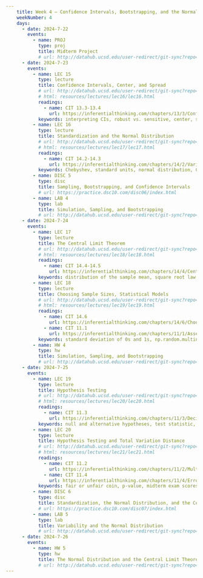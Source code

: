 ```yaml
---
    title: Week 4 – Confidence Intervals, Bootstrapping, and the Normal Distribution
    weekNumber: 4
    days:
      - date: 2024-7-22
        events: 
          - name: PROJ
            type: proj
            title: Midterm Project
            # url: http://datahub.ucsd.edu/user-redirect/git-sync?repo=https://github.com/dsc-courses/dsc10-2024-su&subPath=projects/midterm_project/midterm_project.ipynb
      - date: 2024-7-23
        events: 
          - name: LEC 15
            type: lecture
            title: Confidence Intervals, Center, and Spread
            # url: http://datahub.ucsd.edu/user-redirect/git-sync?repo=https://github.com/dsc-courses/dsc10-2024-su&subPath=lectures/lec16/lec16.ipynb
            # html: resources/lectures/lec16/lec16.html
            readings: 
              - name: CIT 13.3-13.4
                url: https://inferentialthinking.com/chapters/13/3/Confidence_Intervals.html
            keywords: interpreting CIs, robust vs. sensitive, center, standard deviation, Chebyshev
          - name: LEC 16
            type: lecture
            title: Standardization and the Normal Distribution
            # url: http://datahub.ucsd.edu/user-redirect/git-sync?repo=https://github.com/dsc-courses/dsc10-2024-su&subPath=lectures/lec17/lec17.ipynb
            # html: resources/lectures/lec17/lec17.html
            readings: 
              - name: CIT 14.2-14.3
                url: https://inferentialthinking.com/chapters/14/2/Variability.html
            keywords: Chebyshev, standard units, normal distribution, CDF, inflection points
          - name: DISC 5
            type: disc
            title: Sampling, Bootstrapping, and Confidence Intervals
            # url: https://practice.dsc10.com/disc06/index.html
          - name: LAB 4
            type: lab 
            title: Simulation, Sampling, and Bootstrapping
            # url: http://datahub.ucsd.edu/user-redirect/git-sync?repo=https://github.com/dsc-courses/dsc10-2024-su&subPath=labs/lab04/lab04.ipynb
      - date: 2024-7-24
        events: 
          - name: LEC 17
            type: lecture
            title: The Central Limit Theorem
            # url: http://datahub.ucsd.edu/user-redirect/git-sync?repo=https://github.com/dsc-courses/dsc10-2024-su&subPath=lectures/lec18/lec18.ipynb
            # html: resources/lectures/lec18/lec18.html
            readings: 
              - name: CIT 14.4-14.5
                url: https://inferentialthinking.com/chapters/14/4/Central_Limit_Theorem.html
            keywords: distribution of the sample mean, square root law, CLT-based CIs
          - name: LEC 18 
            type: lecture
            title: Choosing Sample Sizes, Statistical Models
            # url: http://datahub.ucsd.edu/user-redirect/git-sync?repo=https://github.com/dsc-courses/dsc10-2024-su&subPath=lectures/lec19/lec19.ipynb
            # html: resources/lectures/lec19/lec19.html
            readings: 
              - name: CIT 14.6
                url: https://inferentialthinking.com/chapters/14/6/Choosing_a_Sample_Size.html
              - name: CIT 11.1
                url: https://inferentialthinking.com/chapters/11/1/Assessing_a_Model.html
            keywords: standard deviation of 0s and 1s, np.random.multinomial, Robert Swain jury
          - name: HW 4
            type: hw
            title: Simulation, Sampling, and Bootstrapping
            # url: http://datahub.ucsd.edu/user-redirect/git-sync?repo=https://github.com/dsc-courses/dsc10-2024-su&subPath=homeworks/hw04/hw04.ipynb
      - date: 2024-7-25
        events: 
          - name: LEC 19 
            type: lecture
            title: Hypothesis Testing
            # url: http://datahub.ucsd.edu/user-redirect/git-sync?repo=https://github.com/dsc-courses/dsc10-2024-su&subPath=lectures/lec20/lec20.ipynb
            # html: resources/lectures/lec20/lec20.html
            readings: 
              - name: CIT 11.3
                url: https://inferentialthinking.com/chapters/11/3/Decisions_and_Uncertainty.html
            keywords: null and alternative hypotheses, test statistic, fair or unfair coin
          - name: LEC 20
            type: lecture
            title: Hypothesis Testing and Total Variation Distance
            # url: http://datahub.ucsd.edu/user-redirect/git-sync?repo=https://github.com/dsc-courses/dsc10-2024-su&subPath=lectures/lec21/lec21.ipynb
            # html: resources/lectures/lec21/lec21.html
            readings: 
              - name: CIT 11.2
                url: https://inferentialthinking.com/chapters/11/2/Multiple_Categories.html
              - name: CIT 11.4
                url: https://inferentialthinking.com/chapters/11/4/Error_Probabilities.html
            keywords: fair or unfair coin, p-value, midterm exam scores, Alameda County jury, TVD
          - name: DISC 6
            type: disc
            title: Standardization, the Normal Distribution, and the Central Limit Theorem
            # url: https://practice.dsc10.com/disc07/index.html
          - name: LAB 5
            type: lab
            title: Variability and the Normal Distribution
            # url: http://datahub.ucsd.edu/user-redirect/git-sync?repo=https://github.com/dsc-courses/dsc10-2024-su&subPath=labs/lab05/lab05.ipynb
      - date: 2024-7-26
        events: 
          - name: HW 5
            type: hw
            title: The Normal Distribution and the Central Limit Theorem
            # url: http://datahub.ucsd.edu/user-redirect/git-sync?repo=https://github.com/dsc-courses/dsc10-2024-su&subPath=homeworks/hw05/hw05.ipynb
---
```

